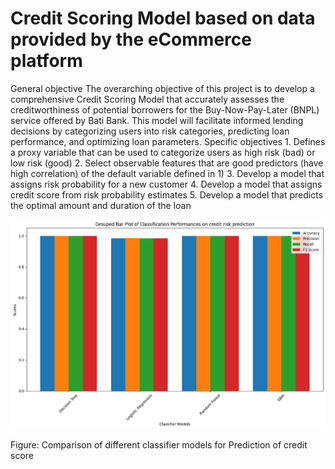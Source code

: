 # Credit Scoring Model based on data provided by the eCommerce platform

General objective
    The overarching objective of this project is to develop a comprehensive Credit Scoring Model
    that accurately assesses the creditworthiness of potential borrowers for the Buy-Now-Pay-Later
    (BNPL) service offered by Bati Bank. This model will facilitate informed lending decisions by
    categorizing users into risk categories, predicting loan performance, and optimizing loan
    parameters.
Specific objectives
    1. Defines a proxy variable that can be used to categorize users as high risk (bad) or low
    risk (good)
    2. Select observable features that are good predictors (have high correlation) of the default
    variable defined in 1)
    3. Develop a model that assigns risk probability for a new customer
    4. Develop a model that assigns credit score from risk probability estimates
    5. Develop a model that predicts the optimal amount and duration of the loan


![alt text](image.png)

Figure: Comparison of different classifier models for Prediction of credit score